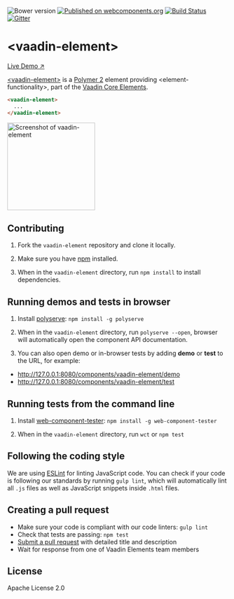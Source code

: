 ![Bower version](https://img.shields.io/bower/v/vaadin-element.svg)
[![Published on webcomponents.org](https://img.shields.io/badge/webcomponents.org-published-blue.svg)](https://beta.webcomponents.org/element/vaadin/vaadin-element)
[![Build Status](https://travis-ci.org/vaadin/vaadin-element.svg?branch=master)](https://travis-ci.org/vaadin/vaadin-element)
[![Gitter](https://badges.gitter.im/Join%20Chat.svg)](https://gitter.im/vaadin/vaadin-core-elements?utm_source=badge&utm_medium=badge&utm_campaign=pr-badge)

# &lt;vaadin-element&gt;

[Live Demo ↗](https://cdn.vaadin.com/vaadin-core-elements/master/vaadin-element/demo/)

[&lt;vaadin-element&gt;](https://vaadin.com/elements/-/element/vaadin-element) is a [Polymer 2](http://polymer-project.org) element providing &lt;element-functionality&gt;, part of the [Vaadin Core Elements](https://vaadin.com/elements).

<!--
```
<custom-element-demo>
  <template>
    <link rel="import" href="vaadin-element.html">
    <next-code-block></next-code-block>
  </template>
</custom-element-demo>
```
-->
```html
<vaadin-element>
  ...
</vaadin-element>
```

[<img src="https://raw.githubusercontent.com/vaadin/vaadin-element/master/screenshot.png" width="200" alt="Screenshot of vaadin-element">](https://vaadin.com/elements/-/element/vaadin-element)


## Contributing

1. Fork the `vaadin-element` repository and clone it locally.

1. Make sure you have [npm](https://www.npmjs.com/) installed.

1. When in the `vaadin-element` directory, run `npm install` to install dependencies.


## Running demos and tests in browser

1. Install [polyserve](https://www.npmjs.com/package/polyserve): `npm install -g polyserve`

1. When in the `vaadin-element` directory, run `polyserve --open`, browser will automatically open the component API documentation.

1. You can also open demo or in-browser tests by adding **demo** or **test** to the URL, for example:

  - http://127.0.0.1:8080/components/vaadin-element/demo
  - http://127.0.0.1:8080/components/vaadin-element/test


## Running tests from the command line

1. Install [web-component-tester](https://www.npmjs.com/package/web-component-tester): `npm install -g web-component-tester`

1. When in the `vaadin-element` directory, run `wct` or `npm test`


## Following the coding style

We are using [ESLint](http://eslint.org/) for linting JavaScript code. You can check if your code is following our standards by running `gulp lint`, which will automatically lint all `.js` files as well as JavaScript snippets inside `.html` files.


## Creating a pull request

  - Make sure your code is compliant with our code linters: `gulp lint`
  - Check that tests are passing: `npm test`
  - [Submit a pull request](https://www.digitalocean.com/community/tutorials/how-to-create-a-pull-request-on-github) with detailed title and description
  - Wait for response from one of Vaadin Elements team members


## License

Apache License 2.0

